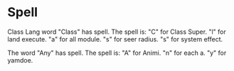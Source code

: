 # Spell

Class Lang word "Class" has spell. 
The spell is:
"C" for Class Super.
"l" for land execute.
"a" for all module.
"s" for seer radius.
"s" for system effect.

The word "Any" has spell.
The spell is:
"A" for Animi.
"n" for each a.
"y" for yamdoe.